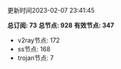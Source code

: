 更新时间2023-02-07 23:41:45

**总订阅: 73**
**总节点: 928**
**有效节点: 347**
- v2ray节点: 172
- ss节点: 168
- trojan节点: 7
